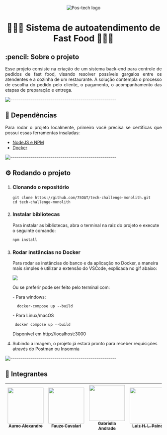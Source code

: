 <p align="center"> 
  <img src="https://i.ibb.co/nM93Y6b/Novo-Projeto.png" alt="Pos-tech logo">
</p>
<h1 align="center">🍔🥤🍨 Sistema de autoatendimento de Fast Food 🍨🥤🍔</h1>

<h2 id="sobre-o-projeto"> :pencil: Sobre o projeto</h2>

<p align="justify"> 
  Esse projeto consiste na criação de um sistema back-end para controle de pedidos de fast food, visando resolver possíveis gargalos entre os atendentes e a cozinha de um restaurante. A solução contempla o processo de escolha do pedido pelo cliente, o pagamento, o acompanhamento das etapas de preparação e entrega.
</p>

![-----------------------------------------------------](https://raw.githubusercontent.com/andreasbm/readme/master/assets/lines/rainbow.png)

<h2 id="requisitos"> 📃 Dependências</h2>

<p align="justify"> 
  Para rodar o projeto localmente, primeiro você precisa se certificas que possui essas ferramentas insaladas:
</p>

* [NodeJS e NPM](https://nodejs.org/en)
* [Docker](https://www.docker.com/products/docker-desktop/)

![-----------------------------------------------------](https://raw.githubusercontent.com/andreasbm/readme/master/assets/lines/rainbow.png)

<h2 id="requisitos"> ⚙️ Rodando o projeto</h2>

<ol start="1">
  <li>
    <h3>Clonando o repositório</h3>
    
    git clone https://github.com/7SOAT/tech-challenge-monolith.git
    cd tech-challenge-monolith
  </li>
  <li>
    <h3>Instalar bibliotecas</h3>
    <p>Para instalar as bibliotecas, abra o terminal na raiz do projeto e execute o seguinte comando:</p>
    
    npm install
  </li>
  <li>
    <h3>Rodar instâncias no Docker</h3>
    <p>Para rodar as instâncias do banco e da aplicação no Docker, a maneira mais simples é utilizar a extensão do VSCode, explicada no gif abaixo:</p>
    <img src="https://code.visualstudio.com/assets/docs/containers/overview/select-subset.gif">
    <p>Ou se preferir pode ser feito pelo terminal com:</p>
    <p> - Para windows:</p>
    
      docker-compose up --build

   <p> - Para Linux/macOS</p>

     docker compose up --build


  Disponível em <link>http://localhost:3000</link>
  
  </li>
  <li>Subindo a imagem, o projeto já estará pronto para receber requisições através do Postman ou Insomnia</li>
</ol>

![-----------------------------------------------------](https://raw.githubusercontent.com/andreasbm/readme/master/assets/lines/rainbow.png)

<h2 id="requisitos"> 👤 Integrantes</h2>

[<img src="https://avatars.githubusercontent.com/u/76217994?v=4" width=115 > <br> <sub> Aureo Alexandre </sub>](https://github.com/Aureo-Bueno) | [<img src="https://avatars.githubusercontent.com/u/97612275?v=4" width=115 > <br> <sub> Fauze Cavalari </sub>](https://github.com/devfauze) | [<img src="https://avatars.githubusercontent.com/u/53823656?v=4" width=115 > <br> <sub> Gabriella Andrade </sub>](https://github.com/GabiAndradeD) | [<img src="https://avatars.githubusercontent.com/u/61785785?v=4" width=115 > <br> <sub> Luiz H. L. Paino </sub>](https://github.com/luizhlpaino) |
| :---: | :---: | :---: | :---: |

